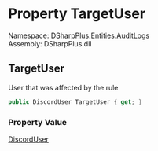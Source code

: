 # Property TargetUser

Namespace: [DSharpPlus.Entities.AuditLogs](DSharpPlus.Entities.AuditLogs.md)  
Assembly: DSharpPlus.dll

## <a id="DSharpPlus_Entities_AuditLogs_DiscordAuditLogAutoModerationExecutedEntry_TargetUser"></a>TargetUser

User that was affected by the rule

```csharp
public DiscordUser TargetUser { get; }
```

### Property Value

[DiscordUser](DSharpPlus.Entities.DiscordUser.md)

